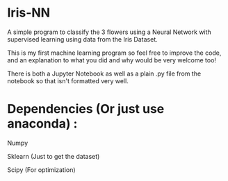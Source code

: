 # Iris-NN
A simple program to classify the 3 flowers using a Neural Network with supervised learning using data from the Iris Dataset.

This is my first machine learning program so feel free to improve the code, and an explanation to what you did and why would be very welcome too!

There is both a Jupyter Notebook as well as a plain .py file from the notebook so that isn't formatted very well.



# Dependencies (Or just use anaconda) :

Numpy

Sklearn (Just to get the dataset)

Scipy (For optimization)
